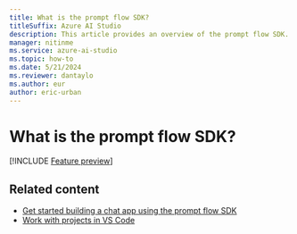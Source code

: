 ```yaml
---
title: What is the prompt flow SDK?
titleSuffix: Azure AI Studio
description: This article provides an overview of the prompt flow SDK.
manager: nitinme
ms.service: azure-ai-studio
ms.topic: how-to
ms.date: 5/21/2024
ms.reviewer: dantaylo
ms.author: eur
author: eric-urban
---
```


# What is the prompt flow SDK?

[!INCLUDE [Feature preview](../../includes/feature-preview.md)]


## Related content

- [Get started building a chat app using the prompt flow SDK](../../quickstarts/get-started-code.md)
- [Work with projects in VS Code](vscode.md)
